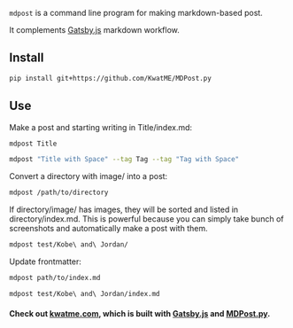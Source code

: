 `mdpost` is a command line program for making markdown-based post.

It complements [Gatsby.js](https://www.gatsbyjs.com) markdown workflow.

## Install

```sh
pip install git+https://github.com/KwatME/MDPost.py
```

## Use

Make a post and starting writing in Title/index.md:

```sh
mdpost Title
```

```sh
mdpost "Title with Space" --tag Tag --tag "Tag with Space"
```

Convert a directory with image/ into a post:

```sh
mdpost /path/to/directory
```

If directory/image/ has images, they will be sorted and listed in directory/index.md.
This is powerful because you can simply take bunch of screenshots and automatically make a post with them.

```sh
mdpost test/Kobe\ and\ Jordan/
```

Update frontmatter:

```sh
mdpost path/to/index.md
```

```sh
mdpost test/Kobe\ and\ Jordan/index.md
```

#### Check out [kwatme.com](https://kwatme.com), which is built with [Gatsby.js](https://www.gatsbyjs.com) and [MDPost.py](https://github.com/KwatME/MDPost.py).
